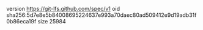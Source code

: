 version https://git-lfs.github.com/spec/v1
oid sha256:5d7e8e5b84008695224637e993a70daec80ad509412e9d19adb31f0b86eca19f
size 25984
